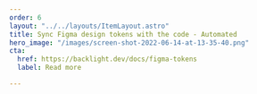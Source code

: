 ```yaml
---
order: 6
layout: "../../layouts/ItemLayout.astro"
title: Sync Figma design tokens with the code - Automated
hero_image: "/images/screen-shot-2022-06-14-at-13-35-40.png"
cta:
  href: https://backlight.dev/docs/figma-tokens
  label: Read more

---
```

